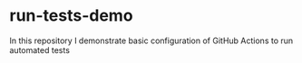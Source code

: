 # run-tests-demo
In this repository I demonstrate basic configuration of GitHub Actions to run automated tests

